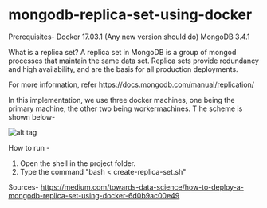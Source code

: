 # mongodb-replica-set-using-docker

Prerequisites-
Docker 17.03.1 (Any new version should do)
MongoDB 3.4.1

What is a replica set?
A replica set in MongoDB is a group of mongod processes that maintain the same data set. 
Replica sets provide redundancy and high availability, and are the basis for all production deployments. 

For more information, refer https://docs.mongodb.com/manual/replication/

In this implementation, we use three docker machines, one being the primary machine, the other two being workermachines. T
he scheme is shown below-


![alt tag](https://cloud.githubusercontent.com/assets/22894683/26602639/21083878-4552-11e7-90e7-3c3264d48727.png)



How to run - 
1. Open the shell in the project folder.
2. Type the command "bash < create-replica-set.sh"

Sources-
https://medium.com/towards-data-science/how-to-deploy-a-mongodb-replica-set-using-docker-6d0b9ac00e49

